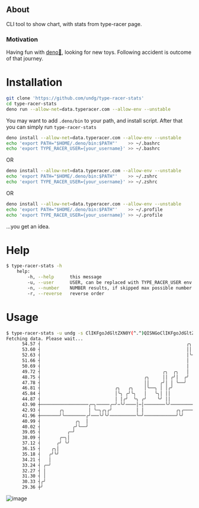 ## About
CLI tool to show chart, with stats from type-racer page.

### Motivation
Having fun with [deno🦕](https://deno.land), looking for new toys. Following accident is outcome of that journey.

# Installation

```bash
git clone 'https://github.com/undg/type-racer-stats'
cd type-racer-stats
deno run --allow-net=data.typeracer.com --allow-env --unstable
```

You may want to add `.deno/bin` to your path, and install script.
After that you can simply run `type-racer-stats`

```bash
deno install --allow-net=data.typeracer.com --allow-env --unstable
echo 'export PATH="$HOME/.deno/bin:$PATH"'    >> ~/.bashrc
echo 'export TYPE_RACER_USER={your_username}' >> ~/.bashrc
```
OR
```bash
deno install --allow-net=data.typeracer.com --allow-env --unstable
echo 'export PATH="$HOME/.deno/bin:$PATH"'    >> ~/.zshrc
echo 'export TYPE_RACER_USER={your_username}' >> ~/.zshrc
```
OR
```bash
deno install --allow-net=data.typeracer.com --allow-env --unstable
echo 'export PATH="$HOME/.deno/bin:$PATH"'    >> ~/.profile
echo 'export TYPE_RACER_USER={your_username}' >> ~/.profile
```
...you get an idea.


# Help

``` bash
$ type-racer-stats -h
    help:
        -h, --help      this message
        -u, --user      USER, can be replaced with TYPE_RACER_USER env variable
        -n, --number    NUMBER results, if skipped max possible number will be used
        -r, --reverse   reverse order
```

# Usage

``` bash
$ type-racer-stats -u undg -s ClIKFgoJdGltZXN0Y(^.^)QISNGoClIKFgoJdGltZ
Fetching data. Please wait...
      54.57 ┤                                                       ╭╮
      53.60 ┤                                                       ││
      52.63 ┤                                                       │╰─╮
      51.66 ┤                                                       │  │          ╭
      50.69 ┤                                                       │  │          │
      49.72 ┤                                              ╭╮  ╭╮   │  ╰╮         │
      48.75 ┤                                       ╭╮     ││ ╭╯│  ╭╯   │╭╮     ╭─╯
      47.78 ┤                                       ││    ╭╯│ │ ╰──╯    │││  ╭──╯
      46.81 ┤                            ╭╮   ╭╮    │╰──╮ │ │╭╯         ╰╯│╭╮│
      45.84 ┤                            │╰╮ ╭╯╰╮   │   ╰╮│ ││            ╰╯╰╯
      44.87 ┤                            │ │╭╯  ╰╮ ╭╯    ╰╯ ││
      43.90 ┼──────────────────╭─╮─────╭─╯─╰╯────│─│────────╰╯─────────────────────
      42.93 ┤       ╭╮         │ ╰─╮╭╮╭╯         │ │            ╭╮╭────╮ ╭╮     ╭──
      41.96 ┼───────╯╰────────╭╯───╰╯╰╯──────────╰─╯────────────╯╰╯    ╰─╯╰─────╯
      40.99 ┤             ╭╮  │
      40.02 ┤            ╭╯╰──╯
      39.05 ┤          ╭─╯
      38.09 ┤       ╭─╮│
      37.12 ┤      ╭╯ ╰╯
      36.15 ┤    ╭╮│
      35.18 ┤   ╭╯╰╯
      34.21 ┤   │
      33.24 ┤ ╭─╯
      32.27 ┤ │
      31.30 ┤ │
      30.33 ┤╭╯
      29.36 ┼╯
```
![image](https://user-images.githubusercontent.com/5306983/127060288-5734046f-707c-42bd-a8bc-f387106dd369.png)

